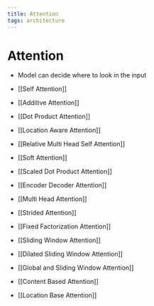 ```yaml
---
title: Attention
tags: architecture
---
```


# Attention
- Model can decide where to look in the input

- [[Self Attention]]
- [[Additive Attention]]
- [[Dot Product Attention]]
- [[Location Aware Attention]]
- [[Relative Multi Head Self Attention]]
- [[Soft Attention]]
- [[Scaled Dot Product Attention]]
- [[Encoder Decoder Attention]]
- [[Multi Head Attention]]
- [[Strided Attention]]
- [[Fixed Factorization Attention]]
- [[Sliding Window Attention]]
- [[Dilated Sliding Window Attention]]
- [[Global and Sliding Window Attention]]
- [[Content Based Attention]]
- [[Location Base Attention]]









